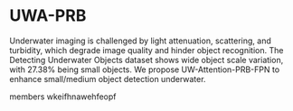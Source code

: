 # UWA-PRB
Underwater imaging is challenged by light attenuation, scattering, and turbidity, which degrade image quality and hinder object recognition. The Detecting Underwater Objects dataset shows wide object scale variation, with 27.38% being small objects. We propose UW-Attention-PRB-FPN to enhance small/medium object detection underwater.

members wkeifhnawehfeopf
